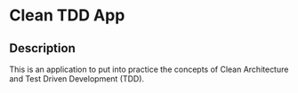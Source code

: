# Clean TDD App

## Description

This is an application to put into practice the concepts of Clean Architecture and Test Driven Development (TDD).

